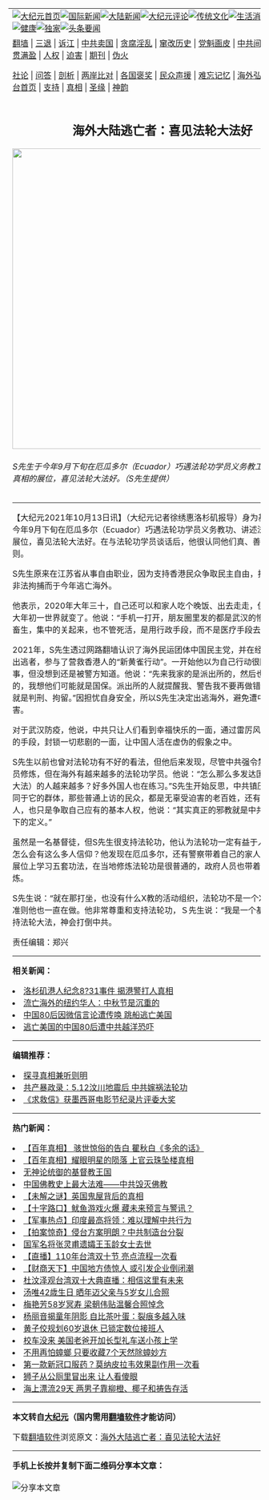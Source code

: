 <a name="1" id="1" target="_blank"></a><span id="1"></span>
<table align=center border="0"><tr><td colspan="2" VALIGN=TOP><a href="https://github.com/oblkyh392/djy/blob/master/gb/nf1351518.md#1"><img src="https://raw.githubusercontent.com/oblkyh392/www/master/t/djy/1.jpg" title="大纪元首页" alt="大纪元首页"></a><a href="https://github.com/oblkyh392/djy/blob/master/gb/n24hr.md#1"><img src="https://raw.githubusercontent.com/oblkyh392/www/master/t/djy/3.jpg" title="国际新闻" alt="国际新闻"></a><a href="https://github.com/oblkyh392/djy/blob/master/gb/nsc413.md#1"><img src="https://raw.githubusercontent.com/oblkyh392/www/master/t/djy/4.jpg" title="大陆新闻" alt="大陆新闻"></a><a href="https://github.com/oblkyh392/djy/blob/master/gb/news392.md#1"><img src="https://raw.githubusercontent.com/oblkyh392/www/master/t/djy/5.jpg" title="大纪元评论" alt="大纪元评论"></a><a href="https://github.com/oblkyh392/djy/blob/master/gb/news2007.md#1"><img src="https://raw.githubusercontent.com/oblkyh392/www/master/t/djy/6.jpg" title="传统文化" alt="传统文化"></a><a href="https://github.com/oblkyh392/djy/blob/master/gb/news2008.md#1"><img src="https://raw.githubusercontent.com/oblkyh392/www/master/t/djy/7.jpg" title="生活消费" alt="生活消费"></a><a href="https://github.com/oblkyh392/djy/blob/master/gb/ncyule.md#1"><img src="https://raw.githubusercontent.com/oblkyh392/www/master/t/djy/8.jpg" title="娱乐休闲" alt="娱乐休闲"></a><a href="https://github.com/oblkyh392/djy/blob/master/gb/nsc1002.md#1"><img src="https://raw.githubusercontent.com/oblkyh392/www/master/t/djy/9.jpg" title="健康" alt="健康"></a><a href="https://github.com/oblkyh392/djy/blob/master/gb/nf6092.md#1"><img src="https://raw.githubusercontent.com/oblkyh392/www/master/t/djy/10a.jpg" title="独家" alt="独家"></a><a href="https://github.com/oblkyh392/djy/blob/master/gb/nf4514.md#1"><img src="https://raw.githubusercontent.com/oblkyh392/www/master/t/djy/12a.jpg" title="头条要闻" alt="头条要闻"></a></td></tr>
<tr><td colspan="2" VALIGN=TOP><a target="_blank" href="https://github.com/oblkyh392/www/blob/master/README.md?zsrh#1">翻墙</a> | <a target="_blank" href="https://github.com/oblkyh392/djy/blob/master/gb/nf5657.md#1">三退</a> | <a target="_blank" href="https://github.com/oblkyh392/djy/blob/master/gb/nf6124.md#1">诉江</a> | <a target="_blank" href="https://github.com/oblkyh392/djy/blob/master/gb/nf1176117.md#1">中共卖国</a> | <a target="_blank" href="https://github.com/oblkyh392/djy/blob/master/gb/nf5773.md#1">贪腐淫乱</a> | <a target="_blank" href="https://github.com/oblkyh392/djy/blob/master/gb/nf1176115.md#1">窜改历史</a> | <a target="_blank" href="https://github.com/oblkyh392/djy/blob/master/gb/nf1176107.md#1">党魁画皮</a> | <a target="_blank" href="https://github.com/oblkyh392/djy/blob/master/gb/nf1320400.md#1">中共间谍</a> | <a target="_blank" href="https://github.com/oblkyh392/djy/blob/master/gb/nf1176114.md#1">破坏传统</a> | <a target="_blank" href="https://github.com/oblkyh392/ntdtv/blob/master/gb/prog447_1.md#1">恶贯满盈</a> | <a target="_blank" href="https://github.com/oblkyh392/djy/blob/master/gb/ncid278.md#1">人权</a> | <a target="_blank" href="https://github.com/oblkyh392/djy/blob/master/gb/nf1176111.md#1">迫害</a> | <a target="_blank" href="https://gitlab.com/szzdlab/mh-qikan/blob/master/README.md#1">期刊</a> | <a target="_blank" href="https://github.com/oblkyh392/djy/blob/master/gb/nf5562.md#1">伪火</a></p><p><a target="_blank" href="https://github.com/oblkyh392/djy/blob/master/gb/9p.md#1">社论</a> | <a target="_blank" href="https://github.com/oblkyh392/djy/blob/master/gb/nf4378.md#1">问答</a> | <a target="_blank" href="https://github.com/oblkyh392/djy/blob/master/gb/nf5792.md#1">剖析</a> | <a target="_blank" href="https://github.com/oblkyh392/djy/blob/master/gb/nf5735.md#1">两岸比对</a> | <a target="_blank" href="https://github.com/oblkyh392/djy/blob/master/gb/nf6119.md#1">各国褒奖</a> | <a target="_blank" href="https://github.com/oblkyh392/djy/blob/master/gb/nf6120.md#1">民众声援</a> | <a target="_blank" href="https://github.com/oblkyh392/djy/blob/master/gb/nf1188594.md#1">难忘记忆</a> | <a target="_blank" href="https://github.com/oblkyh392/djy/blob/master/gb/nf3180.md#1">海外弘传</a> | <a target="_blank" href="https://github.com/oblkyh392/djy/blob/master/gb/nf5410.md#1">万人上访</a> | <a target="_blank" href="https://github.com/oblkyh392/www/blob/master/README.md?zsrh#1">平台首页</a> | <a target="_blank" href="https://github.com/oblkyh392/djy/blob/master/gb/nf4386.md#1">支持</a> | <a target="_blank" href="https://github.com/oblkyh392/djy/blob/master/gb/nf4389.md#1">真相</a> | <a target="_blank" href="https://github.com/oblkyh392/djy/blob/master/gb/nf5790.md#1">圣缘</a> | <a target="_blank" href="https://github.com/oblkyh392/djy/blob/master/gb/nf4786.md#1">神韵</a></td></tr>
<tr><td VALIGN=TOP width="626"><h2 align=center>海外大陆逃亡者：喜见法轮大法好</h2>
<img width="600" src="https://i.epochtimes.com/assets/uploads/2021/10/id13300802-0789a190053177134a16d651df609ecc-600x400.jpg" />
<h6>S先生于今年9月下旬在厄瓜多尔（Ecuador）巧遇法轮功学员义务教工、讲述法轮功真相的展位，喜见法轮大法好。（S先生提供）
</h6>
<hr>
	<p>【大纪元2021年10月13日讯】（大纪元记者徐绣惠<ahref="https://github.com/oblkyh392/djy/blob/master/gb/tag/%E6%B4%9B%E6%9D%89%E7%9F%B6.md#1">洛杉矶</a>报导）身为基督徒的S先生今年9月下旬在<ahref="https://github.com/oblkyh392/djy/blob/master/gb/tag/%E5%8E%84%E7%93%9C%E5%A4%9A%E5%B0%94.md#1">厄瓜多尔</a>（Ecuador）巧遇<ahref="https://github.com/oblkyh392/djy/blob/master/gb/tag/%E6%B3%95%E8%BD%AE%E5%8A%9F.md#1">法轮功</a>学员义务教功、讲述法轮功真相的展位，喜见<ahref="https://github.com/oblkyh392/djy/blob/master/gb/tag/%E6%B3%95%E8%BD%AE%E5%A4%A7%E6%B3%95%E5%A5%BD.md#1">法轮大法好</a>。在与法轮功学员谈话后，他很认同他们真、善、忍的做人准则。</p>
<p>S先生原来在江苏省从事自由职业，因为支持香港民众争取民主自由，担心遭到中共非法拘捕而于今年逃亡海外。</p>
<p>他表示，2020年大年三十，自己还可以和家人吃个晚饭、出去走走，但一觉睡醒，大年初一世界就变了。他说：“手机一打开，朋友圈里发的都是武汉的惨状，把人当作畜生，集中的关起来，也不管死活，是用行政手段，而不是医疗手段去防疫。”</p>
<p>2021年，S先生透过网路翻墙认识了海外民运团体中国民主党，并在经济上援助香港出逃者，参与了营救香港人的“新黄雀行动”。一开始他以为自己行动很隐密，不会出事，但没想到还是被警方知道。他说：“先来我家的是派出所的，然后也有不穿制服的，我想他们可能就是国保。派出所的人就提醒我、警告我不要再做错事，不然的话就是判刑、拘留。”因担忧自身安全，所以S先生决定出逃海外，避免遭中共政治迫害。</p>
<p>对于武汉防疫，他说，中共只让人们看到幸福快乐的一面，通过雷厉风行、没有人性的手段，封锁一切悲剧的一面，让中国人活在虚伪的假象之中。</p>
<p>S先生以前也曾对<ahref="https://github.com/oblkyh392/djy/blob/master/gb/tag/%E6%B3%95%E8%BD%AE%E5%8A%9F.md#1">法轮功</a>有不好的看法，但他后来发现，尽管中共强令禁止法轮功学员修炼，但在海外有越来越多的法轮功学员。他说：“怎么那么多发达国家信仰（法轮大法）的人越来越多？好多外国人也在练习。”S先生开始反思，中共镇压一切意见不同于它的群体，那些普通上访的民众，都是无辜受迫害的老百姓，还有那些香港年轻人，也只是争取自己应有的基本人权，他说：“其实真正的邪教就是中共，这是我给它下的定义。”</p>
<p>虽然是一名基督徒，但S先生很支持法轮功，他认为法轮功一定有益于人们，要不然怎么会有这么多人信仰？他发现在<ahref="https://github.com/oblkyh392/djy/blob/master/gb/tag/%E5%8E%84%E7%93%9C%E5%A4%9A%E5%B0%94.md#1">厄瓜多尔</a>，还有警察带着自己的家人一起到法轮功展位上学习五套功法，在当地修炼法轮功是很普通的，政府人员也带着家人一起去学炼。</p>
<p>S先生说：“就在那打坐，也没有什么X教的活动组织，法轮功不是一个X教，”真善忍的准则他也一直在做。他非常尊重和支持法轮功，Ｓ先生说：“我是一个基督徒。但我支持法轮大法，神会打倒中共。</p>
<p>责任编辑：郑兴</p>
	
<hr>


<strong>相关新闻：</strong>
<li><a href="https://github.com/oblkyh392/djy/blob/master/gb/21/9/1/n13203886.md#1">洛杉矶港人纪念8?31事件 揭港警打人真相</a></li>
<li><a href="https://github.com/oblkyh392/djy/blob/master/gb/21/9/21/n13249415.md#1">流亡海外的纽约华人：中秋节是沉重的</a></li>
<li><a href="https://github.com/oblkyh392/djy/blob/master/gb/21/9/25/n13258934.md#1">中国80后因微信言论遭传唤 跳船逃亡美国</a></li>
<li><a href="https://github.com/oblkyh392/djy/blob/master/gb/21/9/29/n13269831.md#1">逃亡美国的中国80后遭中共越洋恐吓</a></li>
<hr>


<strong>编辑推荐：</strong>
<li><a href="https://github.com/upjkzu3674/djy/blob/master/gb/11/6/17/n3289382.md?dfh#1" target="_blank">探寻真相兼听则明</a></li><li><a href="https://github.com/tsiac2612/djy/blob/master/gb/19/3/18/n11120824.md#1" target="_blank">共产暴政录：5.12汶川地震后 中共嫁祸法轮功</a></li><li><a href="https://github.com/tsiac2612/djy/blob/master/gb/18/8/30/n10679081.md#1" target="_blank">《求救信》获墨西哥电影节纪录片评委大奖</a></li>
<hr>

<strong>热门新闻：</strong>
<li><a href="https://github.com/limayp382/djy/blob/master/gb/21/10/7/n13289075.md#1">【百年真相】 骇世惊俗的告白 瞿秋白《多余的话》</a></li>
<li><a href="https://github.com/limayp382/djy/blob/master/gb/21/10/1/n13275161.md#1">【百年真相】耀眼明星的陨落 上官云珠坠楼真相</a></li>
<li><a href="https://github.com/limayp382/djy/blob/master/gb/21/10/4/n13281280.md#1">无神论统御的基督教王国</a></li>
<li><a href="https://github.com/limayp382/djy/blob/master/gb/21/10/4/n13281397.md#1">中国佛教史上最大法难——中共毁灭佛教</a></li>
<li><a href="https://github.com/limayp382/djy/blob/master/gb/21/10/5/n13284031.md#1">【未解之谜】英国鬼屋背后的真相</a></li>
<li><a href="https://github.com/limayp382/djy/blob/master/gb/21/10/12/n13299178.md#1">【十字路口】鱿鱼游戏火爆 藏未来预言与警讯？</a></li>
<li><a href="https://github.com/limayp382/djy/blob/master/gb/21/10/11/n13297561.md#1">【军事热点】印度最高将领：难以理解中共行为</a></li>
<li><a href="https://github.com/limayp382/djy/blob/master/gb/21/10/11/n13297166.md#1">【拍案惊奇】侵台方案明朗？中共制造台分裂</a></li>
<li><a href="https://github.com/limayp382/djy/blob/master/gb/21/10/10/n13295300.md#1">国军名将张灵甫遗孀王玉龄女士去世</a></li>
<li><a href="https://github.com/limayp382/djy/blob/master/gb/21/10/9/n13292560.md#1">【直播】110年台湾双十节 亮点流程一次看</a></li>
<li><a href="https://github.com/limayp382/djy/blob/master/gb/21/10/9/n13293154.md#1">【财商天下】中国地方债惊人 或引发企业倒闭潮</a></li>
<li><a href="https://github.com/limayp382/djy/blob/master/gb/21/10/10/n13295303.md#1">杜汶泽观台湾双十大典直播：相信这里有未来</a></li>
<li><a href="https://github.com/limayp382/djy/blob/master/gb/21/10/11/n13297597.md#1">汤唯42歳生日 晒年迈父亲与5岁女儿合照</a></li>
<li><a href="https://github.com/limayp382/djy/blob/master/gb/21/10/10/n13295244.md#1">梅艳芳58岁冥寿 梁朝伟贴温馨合照悼念</a></li>
<li><a href="https://github.com/limayp382/djy/blob/master/gb/21/10/10/n13293804.md#1">杨丽音揭童年阴影 自比茶叶蛋：裂痕多越入味</a></li>
<li><a href="https://github.com/limayp382/djy/blob/master/gb/21/10/12/n13298927.md#1">黄子佼规划60岁退休 已锁定数位接班人</a></li>
<li><a href="https://github.com/limayp382/djy/blob/master/gb/21/10/10/n13293863.md#1">校车没来 美国老爸开加长型礼车送小孩上学</a></li>
<li><a href="https://github.com/limayp382/djy/blob/master/gb/21/10/10/n13295565.md#1">不用再怕蟑螂  只要收藏7个天然除蟑妙方</a></li>
<li><a href="https://github.com/limayp382/djy/blob/master/gb/21/10/11/n13295825.md#1">第一款新冠口服药？莫纳皮拉韦效果副作用一次看</a></li>
<li><a href="https://github.com/limayp382/djy/blob/master/gb/21/10/10/n13294304.md#1">狮子从公厕里冒出来 让人看傻眼</a></li>
<li><a href="https://github.com/limayp382/djy/blob/master/gb/21/10/10/n13294083.md#1">海上漂流29天 两男子靠柳橙、椰子和祷告存活</a></li>
<hr>

<strong>本文转自<a href="https://www.epochtimes.com">大纪元</a>（国内需用<a href="https://github.com/oblkyh392/www/blob/master/README.md#8">翻墙软件</a>才能访问）</strong><p>下载<a href="https://github.com/oblkyh392/www/blob/master/README.md#8">翻墙软件</a>浏览原文：<a href="https://www.epochtimes.com/gb/21/10/13/n13300754.htm">海外大陆逃亡者：喜见法轮大法好</a></p><hr>

<strong>手机上长按并复制下面二维码分享本文章：</strong><br><br><img src="https://chart.apis.google.com/chart?cht=qr&chs=240x240&choe=UTF-8&chld=M|2&chl=https://github.com/oblkyh392/djy/blob/master/gb/21/10/13/n13300754.md%231" title="分享本文章"></td><td VALIGN=TOP><a href="https://github.com/oblkyh392/djy/blob/master/gb/16/1/21/n4622075.md?dfh#1" target="_blank"><img src="https://raw.githubusercontent.com/oblkyh392/djy/master/gb/300/wei-f1.jpg" title="中共的伪火骗局"  alt="中共的伪火骗局"></a><br><a href="https://github.com/oblkyh392/www/blob/master/README.md?dfh#9" target="_blank"><img src="https://raw.githubusercontent.com/oblkyh392/djy/master/gb/300/yong-h.jpg" title="永恒的见证"  alt="永恒的见证"></a><br><a href="https://github.com/oblkyh392/djy/blob/master/gb/13/9/29/n3974789.md?dfh#1" target="_blank"><img src="https://raw.githubusercontent.com/oblkyh392/djy/master/gb/300/shang-lnz.jpg" title="善良女子被中共投男牢"  alt="善良女子被中共投男牢"></a><br><a href="https://github.com/oblkyh392/djy/blob/master/gb/16/3/16/n4663449.md?dfh#1" target="_blank"><img src="https://raw.githubusercontent.com/oblkyh392/djy/master/gb/300/huo-z3.jpg" title="警卫目击活摘器官"  alt="警卫目击活摘器官"></a><br><a href="https://github.com/oblkyh392/djy/blob/master/gb/16/8/7/n8177641.md?dfh#1" target="_blank"><img src="https://raw.githubusercontent.com/oblkyh392/djy/master/gb/300/huo-z4.jpg" title="证人描述活摘恐怖"  alt="证人描述活摘恐怖"></a><br><a href="https://github.com/oblkyh392/djy/blob/master/gb/10/4/19/n2881569.md?dfh#1" target="_blank"><img src="https://raw.githubusercontent.com/oblkyh392/djy/master/gb/300/huo-z1.jpg" title="揭开活摘器官黑幕"  alt="揭开活摘器官黑幕"></a><br><a href="https://github.com/oblkyh392/djy/blob/master/gb/10/11/7/n3077476.md?dfh#1" target="_blank"><img src="https://raw.githubusercontent.com/oblkyh392/djy/master/gb/300/ma-ks.jpg" title="马克思的成魔之路"  alt="马克思的成魔之路"></a><br><a href="https://github.com/oblkyh392/djy/blob/master/gb/14/6/9/n4173977.md?dfh#1" target="_blank"><img src="https://raw.githubusercontent.com/oblkyh392/djy/master/gb/300/chang-zs.jpg" title="藏字石 蕴天机"  alt="藏字石 蕴天机"></a><br><a href="https://github.com/oblkyh392/djy/blob/master/gb/18/5/10/n10381511.md?dfh#1" target="_blank"><img src="https://raw.githubusercontent.com/oblkyh392/djy/master/gb/300/st1.jpg" title="关注三亿人三退"  alt="关注三亿人三退"></a><br><a href="https://github.com/oblkyh392/djy/blob/master/gb/18/3/21/n10237682.md?dfh#1" target="_blank"><img src="https://raw.githubusercontent.com/oblkyh392/djy/master/gb/300/jie-t.jpg" title="解体中共复兴中华"  alt="解体中共复兴中华"></a><br><a href="https://github.com/oblkyh392/djy/blob/master/gb/9/2/9/n2422991.md?dfh#1" target="_blank"><img src="https://raw.githubusercontent.com/oblkyh392/djy/master/gb/300/gao-zs.jpg" title="中共迫害良心律师"  alt="中共迫害良心律师"></a><br><a href="https://github.com/oblkyh392/djy/blob/master/gb/18/12/9/n10900044.md?dfh#1" target="_blank"><img src="https://raw.githubusercontent.com/oblkyh392/djy/master/gb/300/sj1.jpg" title="三百多万人举报江泽民"  alt="三百多万人举报江泽民"></a><br><a href="https://github.com/oblkyh392/djy/blob/master/gb/18/8/28/n10672014.md?dfh#1" target="_blank"><img src="https://raw.githubusercontent.com/oblkyh392/djy/master/gb/300/sj2.jpg" title="这些官员为何起诉江泽民"  alt="这些官员为何起诉江泽民"></a><br><a href="https://github.com/oblkyh392/djy/blob/master/gb/8/12/18/n2367165.md?dfh#1" target="_blank"><img src="https://raw.githubusercontent.com/oblkyh392/djy/master/gb/300/liangan.jpg" title="海峡两岸的强烈对比"  alt="海峡两岸的强烈对比"></a><br><a href="https://github.com/oblkyh392/djy/blob/master/gb/15/12/10/n4593139.md?dfh#1" target="_blank"><img src="https://raw.githubusercontent.com/oblkyh392/djy/master/gb/300/jia-ndzl.jpg" title="加拿大总理的贺信"  alt="加拿大总理的贺信"></a><br><a href="https://github.com/oblkyh392/djy/blob/master/gb/11/6/17/n3289382.md?dfh#1" target="_blank"><img src="https://raw.githubusercontent.com/oblkyh392/djy/master/gb/300/xiao-wd.jpg" title="探寻真相兼听则明"  alt="探寻真相兼听则明"></a><br><a href="https://github.com/oblkyh392/djy/blob/master/gb/18/10/27/n10812623.md?dfh#1" target="_blank"><img src="https://raw.githubusercontent.com/oblkyh392/djy/master/gb/300/yindu.jpg" title="印度媒体报道东方"  alt="印度媒体报道东方"></a><br><a href="https://github.com/oblkyh392/djy/blob/master/gb/18/6/9/n10469652.md?dfh#1" target="_blank"><img src="https://raw.githubusercontent.com/oblkyh392/djy/master/gb/300/xie-j.jpg" title="不一样的海外校园"  alt="不一样的海外校园"></a><br><a href="https://github.com/oblkyh392/djy/blob/master/gb/7/4/5/n1669415.md?dfh#1" target="_blank"><img src="https://raw.githubusercontent.com/oblkyh392/djy/master/gb/300/li-up.jpg" title="从大师到徒弟的传奇"  alt="从大师到徒弟的传奇"></a><br><a href="https://github.com/oblkyh392/djy/blob/master/gb/17/5/26/n9191512.md?dfh#1" target="_blank"><img src="https://raw.githubusercontent.com/oblkyh392/djy/master/gb/300/zfl2.jpg" title="亿万人与东方一本奇书"  alt="亿万人与东方一本奇书"></a><br><a href="https://github.com/oblkyh392/djy/blob/master/gb/13/11/27/n4020290.md?dfh#1" target="_blank"><img src="https://raw.githubusercontent.com/oblkyh392/djy/master/gb/300/zhen-h.jpg" title="大陆见不到的震撼场面"  alt="大陆见不到的震撼场面"></a><br><a href="https://github.com/oblkyh392/djy/blob/master/gb/15/7/17/n4482910.md?dfh#1" target="_blank"><img src="https://raw.githubusercontent.com/oblkyh392/djy/master/gb/300/dalu-sk.jpg" title="人心向善 大陆当初盛况"  alt="人心向善 大陆当初盛况"></a><br><a href="https://github.com/oblkyh392/djy/blob/master/gb/19/1/5/n10955468.md?dfh#1" target="_blank"><img src="https://raw.githubusercontent.com/oblkyh392/djy/master/gb/300/zfl1.jpg" title="追寻真理 这书讲什么"  alt="追寻真理 这书讲什么"></a><br><a href="https://github.com/oblkyh392/www/blob/master/README.md?dfh#1" target="_blank"><img src="https://raw.githubusercontent.com/oblkyh392/djy/master/gb/300/fq1.jpg" title="下载免费翻墙软件"  alt="下载免费翻墙软件"></a><br></td></tr></table>
